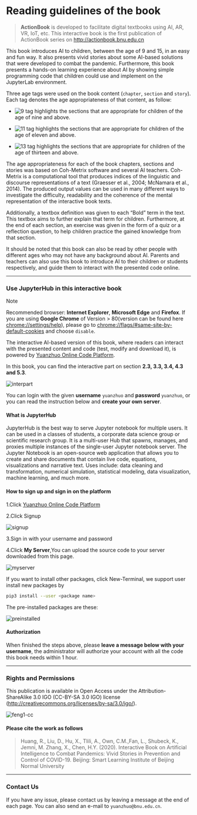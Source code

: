# Reading guidelines of the book

> **ActionBook** is developed to facilitate digital textbooks using AI, AR, VR, IoT, etc. This interactive book is the first publication of ActionBook series on <http://actionbook.bnu.edu.cn>

This book introduces AI to children, between the age of 9 and 15, in an easy and fun way. It also presents vivid stories about some AI-based solutions that were developed to combat the pandemic. Furthermore, this book presents a hands-on learning experience about AI by showing simple programming code that children could use and implement on the JupyterLab environment.

Three age tags were used on the book content (`chapter`, `section` and `story`). Each tag denotes the age appropriateness of that content, as follow:

- ![9](https://img.shields.io/badge/Age-9%2B-brightgreen) tag highlights the sections that are appropriate for children of the age of nine and above.

- ![11](https://img.shields.io/badge/Age-11%2B-blueviolet) tag highlights the sections that are appropriate for children of the age of eleven and above.

- ![13](https://img.shields.io/badge/Age-13%2B-9cf) tag highlights the sections that are appropriate for children of the age of thirteen and above.

The age appropriateness for each of the book chapters, sections and stories was based on Coh-Metrix software and several AI teachers. Coh-Metrix is a computational tool that produces indices of the linguistic and discourse representations of a text (Graesser et al., 2004; McNamara et al., 2014). The produced output values can be used in many different ways to investigate the difficulty, readability and the coherence of the mental representation of the interactive book texts.

Additionally, a textbox definition was given to each “Bold” term in the text. This textbox aims to further explain that term for children. Furthermore, at the end of each section, an exercise was given in the form of a quiz or a reflection question, to help children practice the gained knowledge from that section.
  
It should be noted that this book can also be read by other people with different ages who may not have any background about AI. Parents and teachers can also use this book to introduce AI to their children or students respectively, and guide them to interact with the presented code online.

---

### Use JupyterHub in this interactive book

> [!NOTE]
> Recommended browser: **Internet Explorer**, **Microsoft Edge** and **Firefox**. If you are using **Google Chrome** of Version > 80(version can be found here <chrome://settings/help>), please go to <chrome://flags/#same-site-by-default-cookies> and choose `disable`.

The interactive AI-based version of this book, where readers can interact with the presented content and code (test, modify and download it), is powered by [Yuanzhuo Online Code Platform](https://code.yuanzhuo.bnu.edu.cn/).

In this book, you can find the interactive part on section **2.3, 3.3, 3.4, 4.3 and 5.3**.

![interpart](https://md.hass.live/2020-08-16-Xnip2020-08-16_18-55-40.png)

You can login with the given **username** `yuanzhuo` and **password** `yuanzhuo`, or you can read the instruction below and **create your own server**.

#### What is JupyterHub

JupyterHub is the best way to serve Jupyter notebook for multiple users. It can be used in a classes of students, a corporate data science group or scientific research group. It is a multi-user Hub that spawns, manages, and proxies multiple instances of the single-user Jupyter notebook server.
The Jupyter Notebook is an open-source web application that allows you to create and share documents that contain live code, equations, visualizations and narrative text. Uses include: data cleaning and transformation, numerical simulation, statistical modeling, data visualization, machine learning, and much more.

#### How to sign up and sign in on the platform

1.Click [Yuanzhuo Online Code Platform](https://code.yuanzhuo.bnu.edu.cn/)

2.Click Signup

![signup](http://yuanzhuo.bnu.edu.cn/files/default/2020/07-20/17061359d209570065.png)

3.Sign in with your username and password

4.Click **My Server**,You can upload the source code to your server downloaded from this page.

![myserver](http://yuanzhuo.bnu.edu.cn/files/default/2020/07-20/170700413632130717.png)

If you want to install other packages, click New-Terminal, we support user install new packages by

```bash
pip3 install --user <package name>
```

The pre-installed packages are these:

![preinstalled](http://yuanzhuo.bnu.edu.cn/files/default/2020/07-20/170710e14801969185.png)

#### Authorization

When finished the steps above, please **leave a message below with your username**, the administrator will authorize your account with all the code this book needs within 1 hour.

---

### Rights and Permissions

This publication is available in Open Access under the Attribution-ShareAlike 3.0 IGO (CC-BY-SA 3.0 IGO) license (<http://creativecommons.org/licenses/by-sa/3.0/igo/>).

![feng1-cc](https://md.hass.live/feng1-cc.png)

#### Please cite the work as follows

> Huang, R., Liu, D., Hu, X., Tlili, A., Own, C.M.,Fan, L., Shubeck, K., Jemni, M. Zhang, X., Chen, H.Y. (2020). Interactive Book on Artificial Intelligence to Combat Pandemics: Vivid Stories in Prevention and Control of COVID-19. Beijing: Smart Learning Institute of Beijing Normal University

---

### Contact Us

If you have any issue, please contact us by leaving a message at the end of each page. You can also send an e-mail to `yuanzhuo@bnu.edu.cn`.
